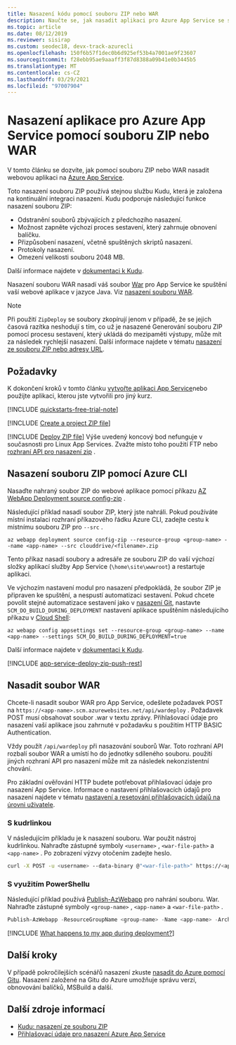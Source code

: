 ```yaml
---
title: Nasazení kódu pomocí souboru ZIP nebo WAR
description: Naučte se, jak nasadit aplikaci pro Azure App Service se souborem ZIP (nebo souborem WAR pro vývojáře v jazyce Java).
ms.topic: article
ms.date: 08/12/2019
ms.reviewer: sisirap
ms.custom: seodec18, devx-track-azurecli
ms.openlocfilehash: 150f6b57f1dec0b6d925ef53b4a7001ae9f23607
ms.sourcegitcommit: f28ebb95ae9aaaff3f87d8388a09b41e0b3445b5
ms.translationtype: MT
ms.contentlocale: cs-CZ
ms.lasthandoff: 03/29/2021
ms.locfileid: "97007904"
---
```

# <a name="deploy-your-app-to-azure-app-service-with-a-zip-or-war-file"></a>Nasazení aplikace pro Azure App Service pomocí souboru ZIP nebo WAR

V tomto článku se dozvíte, jak pomocí souboru ZIP nebo WAR nasadit webovou aplikaci na [Azure App Service](overview.md). 

Toto nasazení souboru ZIP používá stejnou službu Kudu, která je založena na kontinuální integraci nasazení. Kudu podporuje následující funkce nasazení souboru ZIP: 

- Odstranění souborů zbývajících z předchozího nasazení.
- Možnost zapněte výchozí proces sestavení, který zahrnuje obnovení balíčku.
- Přizpůsobení nasazení, včetně spuštěných skriptů nasazení.  
- Protokoly nasazení. 
- Omezení velikosti souboru 2048 MB.

Další informace najdete v [dokumentaci k Kudu](https://github.com/projectkudu/kudu/wiki/Deploying-from-a-zip-file).

Nasazení souboru WAR nasadí váš soubor [War](https://wikipedia.org/wiki/WAR_(file_format)) pro App Service ke spuštění vaší webové aplikace v jazyce Java. Viz [nasazení souboru WAR](#deploy-war-file).

> [!NOTE]
> Při použití `ZipDeploy` se soubory zkopírují jenom v případě, že se jejich časová razítka neshodují s tím, co už je nasazené Generování souboru ZIP pomocí procesu sestavení, který ukládá do mezipaměti výstupy, může mít za následek rychlejší nasazení. Další informace najdete v tématu [nasazení ze souboru ZIP nebo adresy URL](https://github.com/projectkudu/kudu/wiki/Deploying-from-a-zip-file-or-url).

## <a name="prerequisites"></a>Požadavky

K dokončení kroků v tomto článku [vytvořte aplikaci App Service](./index.yml)nebo použijte aplikaci, kterou jste vytvořili pro jiný kurz.

[!INCLUDE [quickstarts-free-trial-note](../../includes/quickstarts-free-trial-note.md)]

[!INCLUDE [Create a project ZIP file](../../includes/app-service-web-deploy-zip-prepare.md)]

[!INCLUDE [Deploy ZIP file](../../includes/app-service-web-deploy-zip.md)]
Výše uvedený koncový bod nefunguje v současnosti pro Linux App Services. Zvažte místo toho použití FTP nebo [rozhraní API pro nasazení zip](faq-app-service-linux.md#continuous-integration-and-deployment) .

## <a name="deploy-zip-file-with-azure-cli"></a>Nasazení souboru ZIP pomocí Azure CLI

Nasaďte nahraný soubor ZIP do webové aplikace pomocí příkazu [AZ WebApp Deployment source config-zip](/cli/azure/webapp/deployment/source#az-webapp-deployment-source-config-zip) .  

Následující příklad nasadí soubor ZIP, který jste nahráli. Pokud používáte místní instalaci rozhraní příkazového řádku Azure CLI, zadejte cestu k místnímu souboru ZIP pro `--src` .

```azurecli-interactive
az webapp deployment source config-zip --resource-group <group-name> --name <app-name> --src clouddrive/<filename>.zip
```

Tento příkaz nasadí soubory a adresáře ze souboru ZIP do vaší výchozí složky aplikací služby App Service (`\home\site\wwwroot`) a restartuje aplikaci.

Ve výchozím nastavení modul pro nasazení předpokládá, že soubor ZIP je připraven ke spuštění, a nespustí automatizaci sestavení. Pokud chcete povolit stejné automatizace sestavení jako v [nasazení Git](deploy-local-git.md), nastavte `SCM_DO_BUILD_DURING_DEPLOYMENT` nastavení aplikace spuštěním následujícího příkazu v [Cloud Shell](https://shell.azure.com):

```azurecli-interactive
az webapp config appsettings set --resource-group <group-name> --name <app-name> --settings SCM_DO_BUILD_DURING_DEPLOYMENT=true
```

Další informace najdete v [dokumentaci k Kudu](https://github.com/projectkudu/kudu/wiki/Deploying-from-a-zip-file-or-url).

[!INCLUDE [app-service-deploy-zip-push-rest](../../includes/app-service-deploy-zip-push-rest.md)]  

## <a name="deploy-war-file"></a>Nasadit soubor WAR

Chcete-li nasadit soubor WAR pro App Service, odešlete požadavek POST na `https://<app-name>.scm.azurewebsites.net/api/wardeploy` . Požadavek POST musí obsahovat soubor .war v textu zprávy. Přihlašovací údaje pro nasazení vaší aplikace jsou zahrnuté v požadavku s použitím HTTP BASIC Authentication.

Vždy použít `/api/wardeploy` při nasazování souborů War. Toto rozhraní API rozbalí soubor WAR a umístí ho do jednotky sdíleného souboru. použití jiných rozhraní API pro nasazení může mít za následek nekonzistentní chování. 

Pro základní ověřování HTTP budete potřebovat přihlašovací údaje pro nasazení App Service. Informace o nastavení přihlašovacích údajů pro nasazení najdete v tématu [nastavení a resetování přihlašovacích údajů na úrovni uživatele](deploy-configure-credentials.md#userscope).

### <a name="with-curl"></a>S kudrlinkou

V následujícím příkladu je k nasazení souboru. War použit nástroj kudrlinkou. Nahraďte zástupné symboly `<username>` , `<war-file-path>` a `<app-name>` . Po zobrazení výzvy otočením zadejte heslo.

```bash
curl -X POST -u <username> --data-binary @"<war-file-path>" https://<app-name>.scm.azurewebsites.net/api/wardeploy
```

### <a name="with-powershell"></a>S využitím PowerShellu

Následující příklad používá [Publish-AzWebapp](/powershell/module/az.websites/publish-azwebapp) pro nahrání souboru. War. Nahraďte zástupné symboly `<group-name>` , `<app-name>` a `<war-file-path>` .

```powershell
Publish-AzWebapp -ResourceGroupName <group-name> -Name <app-name> -ArchivePath <war-file-path>
```

[!INCLUDE [What happens to my app during deployment?](../../includes/app-service-deploy-atomicity.md)]

## <a name="next-steps"></a>Další kroky

V případě pokročilejších scénářů nasazení zkuste [nasadit do Azure pomocí Gitu](deploy-local-git.md). Nasazení založené na Gitu do Azure umožňuje správu verzí, obnovování balíčků, MSBuild a další.

## <a name="more-resources"></a>Další zdroje informací

* [Kudu: nasazení ze souboru ZIP](https://github.com/projectkudu/kudu/wiki/Deploying-from-a-zip-file)
* [Přihlašovací údaje pro nasazení Azure App Service](deploy-ftp.md)
